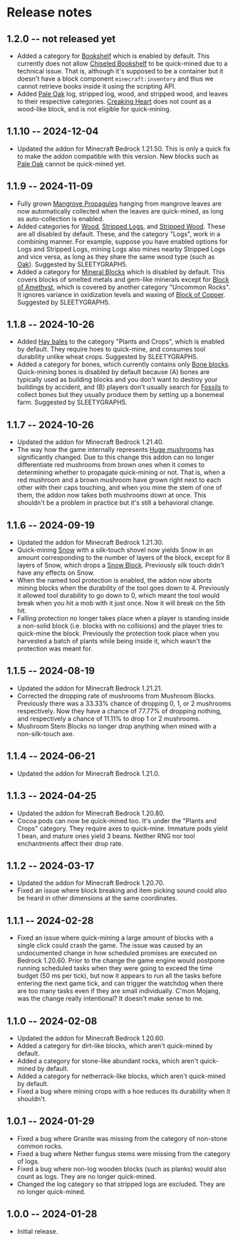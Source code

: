 # Release notes

## 1.2.0 -- not released yet

* Added a category for [Bookshelf](https://minecraft.wiki/w/Bookshelf)
  which is enabled by default. This currently does not allow [Chiseled
  Bookshelf](https://minecraft.wiki/w/Chiseled_Bookshelf) to be quick-mined
  due to a technical issue. That is, although it's supposed to be a
  container but it doesn't have a block component `minecraft:inventory` and
  thus we cannot retrieve books inside it using the scripting API.
* Added [Pale Oak](https://minecraft.wiki/w/Pale_oak) log, stripped log,
  wood, and stripped wood, and leaves to their respective
  categories. [Creaking Heart](https://minecraft.wiki/w/Creaking_Heart)
  does not count as a wood-like block, and is not eligible for
  quick-mining.

## 1.1.10 -- 2024-12-04

* Updated the addon for Minecraft Bedrock 1.21.50. This is only a quick fix
  to make the addon compatible with this version. New blocks such as [Pale
  Oak](https://minecraft.wiki/w/Pale_oak) cannot be quick-mined yet.

## 1.1.9 -- 2024-11-09

* Fully grown [Mangrove
  Propagules](https://minecraft.wiki/w/Mangrove_Propagule) hanging from
  mangrove leaves are now automatically collected when the leaves are
  quick-mined, as long as auto-collection is enabled.
* Added categories for [Wood](https://minecraft.wiki/w/Wood), [Stripped
  Logs](https://minecraft.wiki/w/Stripped_Log), and [Stripped
  Wood](https://minecraft.wiki/w/Stripped_Wood). These are all disabled by
  default. These, and the category "Logs", work in a combining manner. For
  example, suppose you have enabled options for Logs and Stripped Logs,
  mining Logs also mines nearby Stripped Logs and vice versa, as long as
  they share the same wood type (such as
  [Oak](https://minecraft.wiki/w/Oak)). Suggested by SLEETYGRAPH5.
* Added a category for [Mineral
  Blocks](https://minecraft.wiki/w/Block_of_Mineral) which is disabled by
  default. This covers blocks of smelted metals and gem-like minerals
  except for [Block of
  Amethyst](https://minecraft.wiki/w/Block_of_Amethyst), which is covered
  by another category "Uncommon Rocks". It ignores variance in oxidization
  levels and waxing of [Block of
  Copper](https://minecraft.wiki/w/Block_of_Copper). Suggested by
  SLEETYGRAPH5.

## 1.1.8 -- 2024-10-26

* Added [Hay bales](https://minecraft.wiki/w/Hay_Bale) to the category
  "Plants and Crops", which is enabled by default. They require hoes to
  quick-mine, and consumes tool durability unlike wheat crops. Suggested by
  SLEETYGRAPH5.
* Added a category for bones, which currently contains only [Bone
  blocks](https://minecraft.wiki/w/Bone_Block). Quick-mining bones is
  disabled by default because (A) bones are typically used as building
  blocks and you don't want to destroy your buildings by accident, and (B)
  players don't usually search for
  [Fossils](https://minecraft.wiki/w/Fossil) to collect bones but they
  usually produce them by setting up a bonemeal farm. Suggested by
  SLEETYGRAPH5.

## 1.1.7 -- 2024-10-26

* Updated the addon for Minecraft Bedrock 1.21.40.
* The way how the game internally represents [Huge
  mushrooms](https://minecraft.wiki/w/Huge_mushroom) has significantly
  changed. Due to this change this addon can no longer differentiate red
  mushrooms from brown ones when it comes to determining whether to
  propagate quick-mining or not. That is, when a red mushroom and a brown
  mushroom have grown right next to each other with their caps touching,
  and when you mine the stem of one of them, the addon now takes both
  mushrooms down at once. This shouldn't be a problem in practice but it's
  still a behavioral change.

## 1.1.6 -- 2024-09-19

* Updated the addon for Minecraft Bedrock 1.21.30.
* Quick-mining [Snow](https://minecraft.wiki/w/Snow) with a silk-touch
  shovel now yields Snow in an amount corresponding to the number of layers
  of the block, except for 8 layers of Snow, which drops a [Snow
  Block](https://minecraft.wiki/w/Snow_Block). Previously silk touch didn't
  have any effects on Snow.
* When the named tool protection is enabled, the addon now aborts mining
  blocks when the durability of the tool goes down to 4. Previously it
  allowed tool durability to go down to 0, which meant the tool would break
  when you hit a mob with it just once. Now it will break on the 5th hit.
* Falling protection no longer takes place when a player is standing inside
  a non-solid block (i.e. blocks with no collisions) and the player tries
  to quick-mine the block. Previously the protection took place when you
  harvested a batch of plants while being inside it, which wasn't the
  protection was meant for.

## 1.1.5 -- 2024-08-19

* Updated the addon for Minecraft Bedrock 1.21.21.
* Corrected the dropping rate of mushrooms from Mushroom Blocks. Previously
  there was a 33.33% chance of dropping 0, 1, or 2 mushrooms
  respectively. Now they have a chance of 77.77% of dropping nothing, and
  respectively a chance of 11.11% to drop 1 or 2 mushrooms.
* Mushroom Stem Blocks no longer drop anything when mined with a
  non-silk-touch axe.

## 1.1.4 -- 2024-06-21

* Updated the addon for Minecraft Bedrock 1.21.0.

## 1.1.3 -- 2024-04-25

* Updated the addon for Minecraft Bedrock 1.20.80.
* Cocoa pods can now be quick-mined too. It's under the "Plants and Crops"
  category. They require axes to quick-mine. Immature pods yield 1 bean,
  and mature ones yield 3 beans. Neither RNG nor tool enchantments affect
  their drop rate.

## 1.1.2 -- 2024-03-17

* Updated the addon for Minecraft Bedrock 1.20.70.
* Fixed an issue where block breaking and item picking sound could also be
  heard in other dimensions at the same coordinates.

## 1.1.1 -- 2024-02-28

* Fixed an issue where quick-mining a large amount of blocks with a single
  click could crash the game. The issue was caused by an undocumented
  change in how scheduled promises are executed on Bedrock 1.20.60. Prior
  to the change the game engine would postpone running scheduled tasks when
  they were going to exceed the time budget (50 ms per tick), but now it
  appears to run all the tasks before entering the next game tick, and can
  trigger the watchdog when there are too many tasks even if they are small
  individually. C'mon Mojang, was the change really intentional? It doesn't
  make sense to me.

## 1.1.0 -- 2024-02-08

* Updated the addon for Minecraft Bedrock 1.20.60.
* Added a category for dirt-like blocks, which aren't quick-mined by
  default.
* Added a category for stone-like abundant rocks, which aren't quick-mined
  by default.
* Added a category for netherrack-like blocks, which aren't quick-mined by
  default.
* Fixed a bug where mining crops with a hoe reduces its durability when it
  shouldn't.

## 1.0.1 -- 2024-01-29

* Fixed a bug where Granite was missing from the category of non-stone
  common rocks.
* Fixed a bug where Nether fungus stems were missing from the category of
  logs.
* Fixed a bug where non-log wooden blocks (such as planks) would also count
  as logs. They are no longer quick-mined.
* Changed the log category so that stripped logs are excluded. They are no
  longer quick-mined.

## 1.0.0 -- 2024-01-28

* Initial release.
